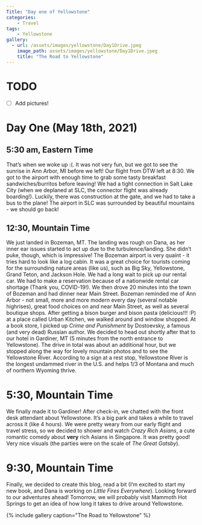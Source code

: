 ```yaml
---
Title: "Day one of Yellowstone"
categories:
    - Travel
tags:
    - Yellowstone
gallery:
  - url: /assets/images/yellowstone/Day1Drive.jpeg
    image_path: assets/images/yellowstone/Day1Drive.jpeg
    title: "The Road to Yellowstone"
---
```

# TODO
- [ ] Add pictures!

# Day One (May 18th, 2021)
## 5:30 am, Eastern Time
That’s when we woke up :(. It was not very fun, but we got to see the sunrise in Ann Arbor, MI before we left! Our flight from DTW left at 8:30. We got to the airport with enough time to grab some tasty breakfast sandwiches/burritos before leaving! We had a tight connection in Salt Lake City (when we deplaned at SLC, the connector flight was already boarding!). Luckily, there was construction at the gate, and we had to take a bus to the plane! The airport in SLC was surrounded by beautiful mountains - we should go back!

## 12:30, Mountain Time
We just landed in Bozeman, MT. The landing was rough on Dana, as her inner ear issues started to act up due to the turbulence/landing. She didn’t puke, though, which is impressive!
The Bozeman airport is very quaint - it tries hard to look like a log cabin. It was a great choice for tourists coming for the surrounding nature areas (like us), such as Big Sky, Yellowstone, Grand Teton, and Jackson Hole.
We had a long wait to pick up our rental car. We had to make a reservation because of a nationwide rental car shortage (Thank you, COVID-19!). We then drove 20 minutes into the town of Bozeman and had dinner near Main Street. Bozeman reminded me of Ann Arbor - not small, more and more modern every day (several notable highrises), great food choices on and near Main Street, as well as several boutique shops. After getting a bison burger and bison pasta (delicious!!! :P) at a place called Urban Kitchen, we walked around and window shopped. At a book store, I picked up _Crime and Punishment_ by Dostoevsky, a famous (and very dead) Russian author.
We decided to head out shortly after that to our hotel in Gardiner, MT (5 minutes from the north entrance to Yellowstone). The drive in total was about an additional hour, but we stopped along the way for lovely mountain photos and to see the Yellowstone River. According to a sign at a rest stop, Yellowstone River is the longest undammed river in the U.S. and helps 1/3 of Montana and much of northern Wyoming thrive.

# 5:30, Mountain Time
We finally made it to Gardiner! After check-in, we chatted with the front desk attendant about Yellowstone. It’s a big park and takes a while to travel across it (like 4 hours). We were pretty weary from our early flight and travel stress, so we decided to shower and watch _Crazy Rich Asians_, a cute romantic comedy about **very** rich Asians in Singapore. It was pretty good! Very nice visuals (the parties were on the scale of _The Great Gatsby_). 

# 9:30, Mountain Time
Finally, we decided to create this blog, read a bit (I’m excited to start my new book, and Dana is working on _Little Fires Everywhere_). Looking forward to our adventures ahead!
Tomorrow, we will probably visit Mammoth Hot Springs to get an idea of how long it takes to drive around Yellowstone.

{% include gallery caption="The Road to Yellowstone" %}
